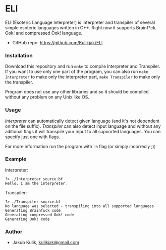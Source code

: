 # ELI
ELI (Esoteric Language Interpreter) is interpreter and transpiler of several simple esoteric languages written in C++. Right now it supports Brainf*ck, Ook! and compressed Ook! language.
* GitHub repo: https://github.com/Kulikjak/ELI

### Installation
Download this repository and run `make` to compile Interpreter and Transpiler. 
If you want to use only one part of the program, you can also run `make Interpreter` to make only the interpreter part, `make Transpiler` to make only the transpiler.

Program does not use any other libraries and so it should be compiled without any problem on any Unix like OS.

### Usage
*Interpreter* can automatically detect given language (and it's not dependent on the file suffix).
*Transpiler* can also detect input language and without any aditional flags it will transpile your input to all supoorted languages. You can specify just one with flags.

For more information run the program with `-h` flag (or simply incorrecly ;))

### Example
Interpreter:

	?> ./Interpreter source.bf
	Hello, I am the interpreter.

Transpiler:

	?> ./Transpiler source.bf
	No language was selected - transpiling into all supported languages
	Generating Brainfuck code
	Generating compressed Ook! code
	Generating Ook! code

### Author
* Jakub Kulik, <kulikjak@gmail.com>

